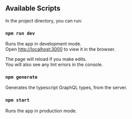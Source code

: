## Available Scripts

In the project directory, you can run:

### `npm run dev`

Runs the app in development mode.<br />
Open [http://localhost:3000](http://localhost:3000) to view it in the browser.

The page will reload if you make edits.<br />
You will also see any lint errors in the console.

### `npm generate`

Generates the typescript GraphQL types, from the server.

### `npm start`

Runs the app in production mode.